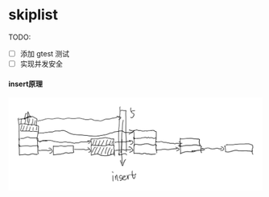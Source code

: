 # skiplist

TODO:
- [ ] 添加 gtest 测试
- [ ] 实现并发安全

#### insert原理

![insert](img/skiplist_insert_1.png)

